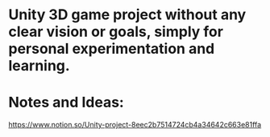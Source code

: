 
# Unity 3D game project without any clear vision or goals, simply for personal experimentation and learning.


# Notes and Ideas: 
https://www.notion.so/Unity-project-8eec2b7514724cb4a34642c663e81ffa

